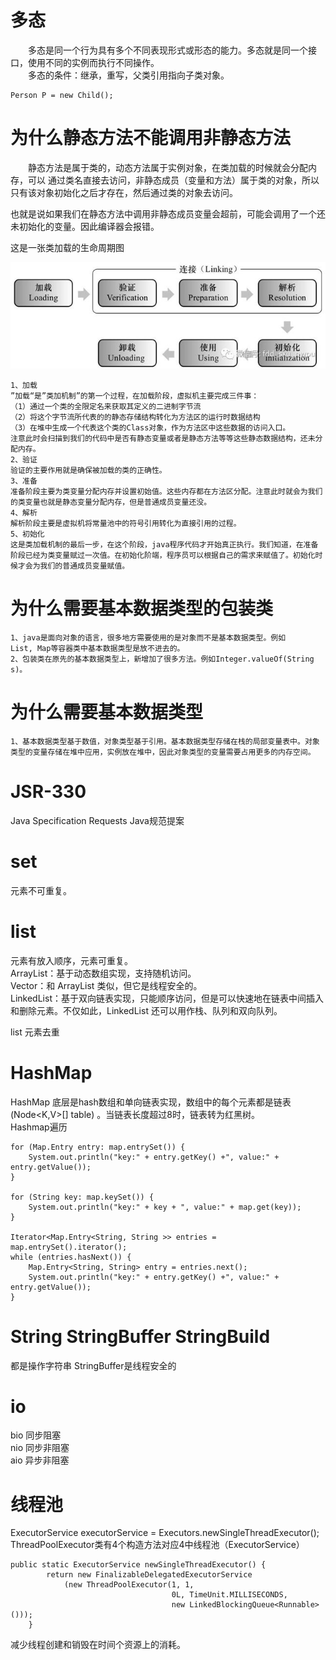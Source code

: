 # 多态
&ensp;&ensp;&ensp;&ensp;多态是同一个行为具有多个不同表现形式或形态的能力。多态就是同一个接口，使用不同的实例而执行不同操作。  
&ensp;&ensp;&ensp;&ensp;多态的条件：继承，重写，父类引用指向子类对象。
```
Person P = new Child();
```

# 为什么静态方法不能调用非静态方法

&ensp;&ensp;&ensp;&ensp;静态方法是属于类的，动态方法属于实例对象，在类加载的时候就会分配内存，可以 通过类名直接去访问，非静态成员（变量和方法）属于类的对象，所以只有该对象初始化之后才存在，然后通过类的对象去访问。

也就是说如果我们在静态方法中调用非静态成员变量会超前，可能会调用了一个还未初始化的变量。因此编译器会报错。

这是一张类加载的生命周期图

![](./picture/7849b099d46f457cb37f2e80452f24ee.jfif)


```
1、加载
”加载“是”类加机制”的第一个过程，在加载阶段，虚拟机主要完成三件事：
（1）通过一个类的全限定名来获取其定义的二进制字节流
（2）将这个字节流所代表的的静态存储结构转化为方法区的运行时数据结构
（3）在堆中生成一个代表这个类的Class对象，作为方法区中这些数据的访问入口。
注意此时会扫描到我们的代码中是否有静态变量或者是静态方法等等这些静态数据结构，还未分配内存。
2、验证
验证的主要作用就是确保被加载的类的正确性。
3、准备
准备阶段主要为类变量分配内存并设置初始值。这些内存都在方法区分配。注意此时就会为我们的类变量也就是静态变量分配内存，但是普通成员变量还没。
4、解析
解析阶段主要是虚拟机将常量池中的符号引用转化为直接引用的过程。
5、初始化
这是类加载机制的最后一步，在这个阶段，java程序代码才开始真正执行。我们知道，在准备阶段已经为类变量赋过一次值。在初始化阶端，程序员可以根据自己的需求来赋值了。初始化时候才会为我们的普通成员变量赋值。
```

# 为什么需要基本数据类型的包装类
```
1、java是面向对象的语言，很多地方需要使用的是对象而不是基本数据类型。例如
List, Map等容器类中基本数据类型是放不进去的。
2、包装类在原先的基本数据类型上，新增加了很多方法。例如Integer.valueOf(String s)。
```

# 为什么需要基本数据类型
```
1、基本数据类型基于数值，对象类型基于引用。基本数据类型存储在栈的局部变量表中。对象类型的变量存储在堆中应用，实例放在堆中，因此对象类型的变量需要占用更多的内存空间。
```

# JSR-330
Java Specification Requests Java规范提案
# set
元素不可重复。
# list
元素有放入顺序，元素可重复。  
ArrayList：基于动态数组实现，支持随机访问。  
Vector：和 ArrayList 类似，但它是线程安全的。   
LinkedList：基于双向链表实现，只能顺序访问，但是可以快速地在链表中间插入和删除元素。不仅如此，LinkedList 还可以用作栈、队列和双向队列。 

list 元素去重
# HashMap
HashMap 底层是hash数组和单向链表实现，数组中的每个元素都是链表(Node<K,V>[] table) 。当链表长度超过8时，链表转为红黑树。  
Hashmap遍历
```
for (Map.Entry entry: map.entrySet()) {
    System.out.println("key:" + entry.getKey() +", value:" +  entry.getValue());
}

for (String key: map.keySet()) {
    System.out.println("key:" + key + ", value:" + map.get(key));
}

Iterator<Map.Entry<String, String >> entries = map.entrySet().iterator();
while (entries.hasNext()) {
    Map.Entry<String, String> entry = entries.next();
    System.out.println("key:" + entry.getKey() +", value:" +  entry.getValue());
}
```
# String StringBuffer StringBuild
都是操作字符串
StringBuffer是线程安全的
# io
bio 同步阻塞  
nio 同步非阻塞  
aio 异步非阻塞  


# 线程池
ExecutorService executorService = Executors.newSingleThreadExecutor();
ThreadPoolExecutor类有4个构造方法对应4中线程池（ExecutorService）
```
public static ExecutorService newSingleThreadExecutor() {
        return new FinalizableDelegatedExecutorService
            (new ThreadPoolExecutor(1, 1,
                                    0L, TimeUnit.MILLISECONDS,
                                    new LinkedBlockingQueue<Runnable>()));
    }
```

减少线程创建和销毁在时间个资源上的消耗。


